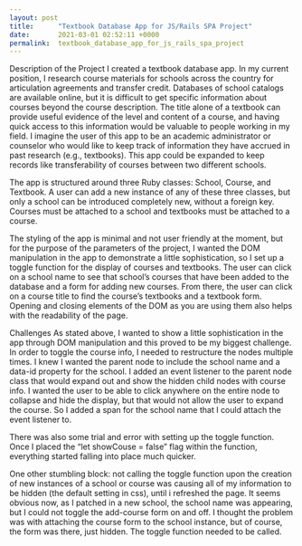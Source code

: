 ```yaml
---
layout: post
title:      "Textbook Database App for JS/Rails SPA Project"
date:       2021-03-01 02:52:11 +0000
permalink:  textbook_database_app_for_js_rails_spa_project
---
```



Description of the Project
I created a textbook database app. In my current position, I research course materials for schools across the country for articulation agreements and transfer credit. Databases of school catalogs are available online, but it is difficult to get specific information about courses beyond the course description. The title alone of a textbook can provide useful evidence of the level and content of a course, and having quick access to this information would be valuable to people working in my field. I imagine the user of this app to be an academic administrator or counselor who would like to keep track of information they have accrued in past research (e.g., textbooks). This app could be expanded to keep records like transferability of courses between two different schools.

The app is structured around three Ruby classes: School, Course, and Textbook. A user can add a new instance of any of these three classes, but only a school can be introduced completely new, without a foreign key. Courses must be attached to a school and textbooks must be attached to a course.

The styling of the app is minimal and not user friendly at the moment, but for the purpose of the parameters of the project, I wanted the DOM manipulation in the app to demonstrate a little sophistication, so I set up a toggle function for the display of courses and textbooks. The user can click on a school name to see that school’s courses that have been added to the database and a form for adding new courses. From there, the user can click on a course title to find the course’s textbooks and a textbook form. Opening and closing elements of the DOM as you are using them also helps with the readability of the page.

Challenges
As stated above, I wanted to show a little sophistication in the app through DOM manipulation and this proved to be my biggest challenge. In order to toggle the course info, I needed to restructure the nodes multiple times. I knew I wanted the parent node to include the school name and a data-id property for the school. I added an event listener to the parent node class that would expand out and show the hidden child nodes with course info. I wanted the user to be able to click anywhere on the entire node to collapse and hide the display, but that would not allow the user to expand the course. So I added a span for the school name that I could attach the event listener to.

There was also some trial and error with setting up the toggle function. Once I placed the “let showCouse = false” flag within the function, everything started falling into place much quicker. 

One other stumbling block: not calling the toggle function upon the creation of new instances of a school or course was causing all of my information to be hidden (the default setting in css), until i refreshed the page. It seems obvious now, as I patched in a new school, the school name was appearing, but I could not toggle the add-course form on and off. I thought the problem was with attaching the course form to the school instance, but of course, the form was there, just hidden. The toggle function needed to be called.

